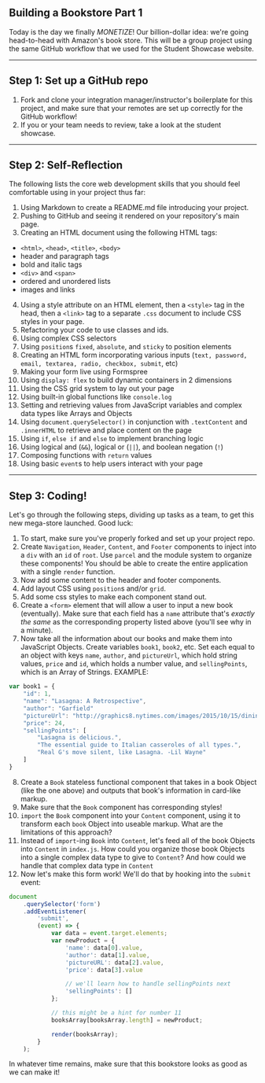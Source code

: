 ## Building a Bookstore Part 1

Today is the day we finally *MONETIZE*! Our billion-dollar idea: we're going head-to-head with Amazon's book store. This will be a group project using the same GitHub workflow that we used for the Student Showcase website.

---

## Step 1: Set up a GitHub repo

1. Fork and clone your integration manager/instructor's boilerplate for this project, and make sure that your remotes are set up correctly for the GitHub workflow!
2. If you or your team needs to review, take a look at the student showcase.

---

## Step 2: Self-Reflection

The following lists the core web development skills that you should feel comfortable using in your project thus far:

1. Using Markdown to create a README.md file introducing your project.
2. Pushing to GitHub and seeing it rendered on your repository's main page.
3. Creating an HTML document using the following HTML tags:
  + `<html>`, `<head>`, `<title>`, `<body>`
  + header and paragraph tags
  + bold and italic tags
  + `<div>` and `<span>`
  + ordered and unordered lists
  + images and links
4. Using a style attribute on an HTML element, then a `<style>` tag in the head, then a `<link>` tag to a separate `.css` document to include CSS styles in your page. 
5. Refactoring your code to use classes and ids.
6. Using complex CSS selectors
7. Using `position`s `fixed`, `absolute`, and `sticky` to position elements
8. Creating an HTML form incorporating various inputs (`text, password, email, textarea, radio, checkbox, submit`, etc)
9. Making your form live using Formspree
10. Using `display: flex` to build dynamic containers in 2 dimensions
11. Using the CSS grid system to lay out your page
12. Using built-in global functions like `console.log`
13. Setting and retrieving values from JavaScript variables and complex data types like Arrays and Objects
14. Using `document.querySelector()` in conjunction with `.textContent` and `.innerHTML` to retrieve and place content on the page
15. Using `if`, `else if` and `else` to implement branching logic
16. Using logical and (`&&`), logical or (`||`), and boolean negation (`!`)
17. Composing functions with `return` values
18. Using basic `event`s to help users interact with your page

---

## Step 3: Coding!

Let's go through the following steps, dividing up tasks as a team, to get this new mega-store launched. Good luck:

1. To start, make sure you've properly forked and set up your project repo.
2. Create `Navigation`, `Header`, `Content`, and `Footer` components to inject into a `div` with an `id` of `root`. Use `parcel` and the module system to organize these components! You should be able to create the entire application with a single `render` function.
3. Now add some content to the header and footer components.
4. Add layout CSS using `position`s and/or `grid`.
5. Add some css styles to make each component stand out. 
6. Create a `<form>` element that will allow a user to input a new book (eventually). Make sure that each field has a `name` attribute that's _exactly the same_ as the corresponding property listed above (you'll see why in a minute).
7. Now take all the information about our books and make them into JavaScript Objects. Create variables `book1`, `book2`, etc. Set each equal to an object with keys `name`, `author`, and `pictureUrl`, which hold string values, `price` and `id`, which holds a number value, and `sellingPoints`, which is an Array of Strings. EXAMPLE:

```javascript
var book1 = {
    "id": 1,
    "name": "Lasagna: A Retrospective",
    "author": "Garfield"
    "pictureUrl": "http://graphics8.nytimes.com/images/2015/10/15/dining/15RECIPE20DIN/15RECIPE20DIN-articleLarge.jpg",
    "price": 24,
    "sellingPoints": [
        "Lasagna is delicious.",
        "The essential guide to Italian casseroles of all types.",
        "Real G's move silent, like Lasagna. -Lil Wayne"
    ]
}
```

8. Create a `Book` stateless functional component that takes in a book Object (like the one above) and outputs that book's information in card-like markup.
9. Make sure that the `Book` component has corresponding styles!
10. `import` the `Book` component into your `Content` component, using it to transform each `book` Object into useable markup. What are the limitations of this approach?
11. Instead of `import`-ing `Book` into `Content`, let's feed all of the book Objects into `Content` in `index.js`. How could you organize those book Objects into a single complex data type to give to `Content`? And how could we handle that complex data type in `Content`
12. Now let's make this form work! We'll do that by hooking into the `submit` event:

```javascript
document
    .querySelector('form')
    .addEventListener(
        'submit',
        (event) => {
            var data = event.target.elements;
            var newProduct = {
                'name': data[0].value,
                'author': data[1].value,
                'pictureURL': data[2].value,
                'price': data[3].value

                // we'll learn how to handle sellingPoints next
                'sellingPoints': []
            };

            // this might be a hint for number 11
            booksArray[booksArray.length] = newProduct;

            render(booksArray);
        }
    );
```

In whatever time remains, make sure that this bookstore looks as good as we can make it!
